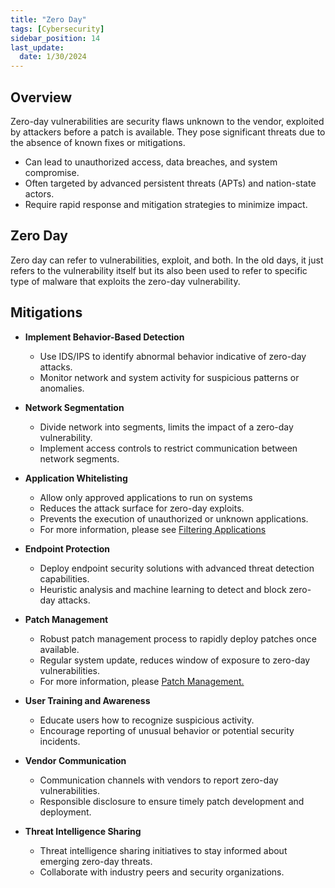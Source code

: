 ```yaml
---
title: "Zero Day"
tags: [Cybersecurity]
sidebar_position: 14
last_update:
  date: 1/30/2024
---
```





## Overview

Zero-day vulnerabilities are security flaws unknown to the vendor, exploited by attackers before a patch is available. They pose significant threats due to the absence of known fixes or mitigations.

- Can lead to unauthorized access, data breaches, and system compromise.
- Often targeted by advanced persistent threats (APTs) and nation-state actors.
- Require rapid response and mitigation strategies to minimize impact.

## Zero Day 

Zero day can refer to vulnerabilities, exploit, and both. In the old days, it just refers to the vulnerability itself but its also been used to refer to specific type of malware that exploits the zero-day vulnerability.


## Mitigations

- **Implement Behavior-Based Detection**
  - Use IDS/IPS to identify abnormal behavior indicative of zero-day attacks.
  - Monitor network and system activity for suspicious patterns or anomalies.

- **Network Segmentation**
  - Divide network into segments, limits the impact of a zero-day vulnerability.
  - Implement access controls to restrict communication between network segments.

- **Application Whitelisting**
  - Allow only approved applications to run on systems
  - Reduces the attack surface for zero-day exploits.
  - Prevents the execution of unauthorized or unknown applications.
  - For more information, please see [Filtering Applications](/docs/007-Cybersecurity/009-Security-Operations/050-System-Hardening.md#filtering-applications)

- **Endpoint Protection**
  - Deploy endpoint security solutions with advanced threat detection capabilities.
  - Heuristic analysis and machine learning to detect and block zero-day attacks.

- **Patch Management**
  - Robust patch management process to rapidly deploy patches once available.
  - Regular system update, reduces window of exposure to zero-day vulnerabilities.
  - For more information, please [Patch Management.](/docs/007-Cybersecurity/009-Security-Operations/052-Updates-and-Patches.md)

- **User Training and Awareness**
  - Educate users how to recognize suspicious activity.
  - Encourage reporting of unusual behavior or potential security incidents.

- **Vendor Communication**
  - Communication channels with vendors to report zero-day vulnerabilities.
  - Responsible disclosure to ensure timely patch development and deployment.

- **Threat Intelligence Sharing**
  - Threat intelligence sharing initiatives to stay informed about emerging zero-day threats.
  - Collaborate with industry peers and security organizations.
